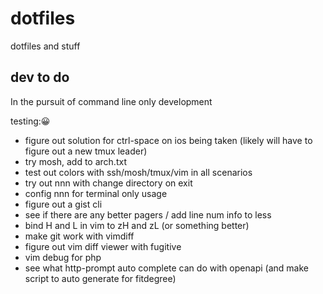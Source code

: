 # dotfiles

dotfiles and stuff

## dev to do

In the pursuit of command line only development

testing:😀

* figure out solution for ctrl-space on ios being taken (likely will have to figure out a new tmux leader)
* try mosh, add to arch.txt
* test out colors with ssh/mosh/tmux/vim in all scenarios
* try out nnn with change directory on exit
* config nnn for terminal only usage
* figure out a gist cli
* see if there are any better pagers / add line num info to less
* bind H and L in vim to zH and zL (or something better)
* make git work with vimdiff
* figure out vim diff viewer with fugitive
* vim debug for php
* see what http-prompt auto complete can do with openapi (and make script to auto generate for fitdegree)
